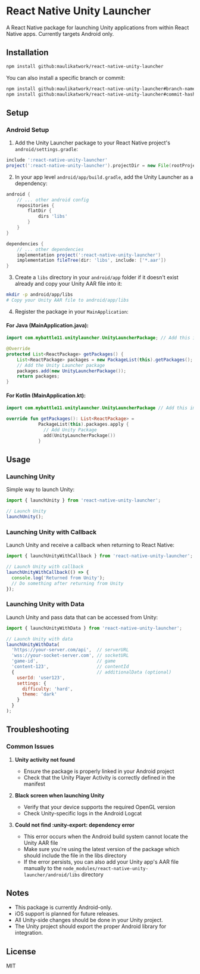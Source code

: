 # React Native Unity Launcher

A React Native package for launching Unity applications from within React Native apps. Currently targets Android only.

## Installation

```bash
npm install github:maulikatwork/react-native-unity-launcher
```

You can also install a specific branch or commit:

```bash
npm install github:maulikatwork/react-native-unity-launcher#branch-name
npm install github:maulikatwork/react-native-unity-launcher#commit-hash
```

## Setup

### Android Setup

1. Add the Unity Launcher package to your React Native project's `android/settings.gradle`:

```gradle
include ':react-native-unity-launcher'
project(':react-native-unity-launcher').projectDir = new File(rootProject.projectDir, '../node_modules/react-native-unity-launcher/android')
```

2. In your app level `android/app/build.gradle`, add the Unity Launcher as a dependency:

```gradle
android {
    // ... other android config
    repositories {
        flatDir {
            dirs 'libs'
        }
    }
}

dependencies {
    // ... other dependencies
    implementation project(':react-native-unity-launcher')
    implementation fileTree(dir: 'libs', include: ['*.aar'])
}
```

3. Create a `libs` directory in your `android/app` folder if it doesn't exist already and copy your Unity AAR file into it:

```bash
mkdir -p android/app/libs
# Copy your Unity AAR file to android/app/libs
```

4. Register the package in your `MainApplication`:

#### For Java (MainApplication.java):

```java
import com.mybattle11.unitylauncher.UnityLauncherPackage; // Add this import

@Override
protected List<ReactPackage> getPackages() {
    List<ReactPackage> packages = new PackageList(this).getPackages();
    // Add the Unity Launcher package
    packages.add(new UnityLauncherPackage());
    return packages;
}
```

#### For Kotlin (MainApplication.kt):

```kotlin
import com.mybattle11.unitylauncher.UnityLauncherPackage // Add this import

override fun getPackages(): List<ReactPackage> =
            PackageList(this).packages.apply {
              // Add Unity Package
              add(UnityLauncherPackage())
            }
```

## Usage

### Launching Unity

Simple way to launch Unity:

```javascript
import { launchUnity } from 'react-native-unity-launcher';

// Launch Unity
launchUnity();
```

### Launching Unity with Callback

Launch Unity and receive a callback when returning to React Native:

```javascript
import { launchUnityWithCallback } from 'react-native-unity-launcher';

// Launch Unity with callback
launchUnityWithCallback(() => {
  console.log('Returned from Unity');
  // Do something after returning from Unity
});
```

### Launching Unity with Data

Launch Unity and pass data that can be accessed from Unity:

```javascript
import { launchUnityWithData } from 'react-native-unity-launcher';

// Launch Unity with data
launchUnityWithData(
  'https://your-server.com/api',  // serverURL
  'wss://your-socket-server.com', // socketURL
  'game-id',                      // game
  'content-123',                  // contentId
  {                               // additionalData (optional)
    userId: 'user123',
    settings: {
      difficulty: 'hard',
      theme: 'dark'
    }
  }
);
```

## Troubleshooting

### Common Issues

1. **Unity activity not found**
   - Ensure the package is properly linked in your Android project
   - Check that the Unity Player Activity is correctly defined in the manifest

2. **Black screen when launching Unity**
   - Verify that your device supports the required OpenGL version
   - Check Unity-specific logs in the Android Logcat

3. **Could not find :unity-export: dependency error**
   - This error occurs when the Android build system cannot locate the Unity AAR file
   - Make sure you're using the latest version of the package which should include the file in the libs directory
   - If the error persists, you can also add your Unity app's AAR file manually to the `node_modules/react-native-unity-launcher/android/libs` directory

## Notes

- This package is currently Android-only.
- iOS support is planned for future releases.
- All Unity-side changes should be done in your Unity project.
- The Unity project should export the proper Android library for integration.

## License

MIT
